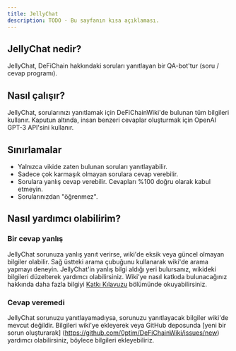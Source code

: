 ```yaml
---
title: JellyChat
description: TODO - Bu sayfanın kısa açıklaması.
---
```


## JellyChat nedir?

JellyChat, DeFiChain hakkındaki soruları yanıtlayan bir QA-bot'tur (soru / cevap programı).

## Nasıl çalışır?

JellyChat, sorularınızı yanıtlamak için DeFiChainWiki'de bulunan tüm bilgileri kullanır. Kaputun altında, insan benzeri cevaplar oluşturmak için OpenAI GPT-3 API'sini kullanır.

## Sınırlamalar

- Yalnızca vikide zaten bulunan soruları yanıtlayabilir.
- Sadece çok karmaşık olmayan sorulara cevap verebilir.
- Sorulara yanlış cevap verebilir. Cevapları %100 doğru olarak kabul etmeyin.
- Sorularınızdan "öğrenmez".

## Nasıl yardımcı olabilirim?

### Bir cevap yanlış

JellyChat sorunuza yanlış yanıt verirse, wiki'de eksik veya güncel olmayan bilgiler olabilir. Sağ üstteki arama çubuğunu kullanarak wiki'de arama yapmayı deneyin. JellyChat'in yanlış bilgi aldığı yeri bulursanız, wikideki bilgileri düzelterek yardımcı olabilirsiniz. Wiki'ye nasıl katkıda bulunacağınız hakkında daha fazla bilgiyi [Katkı Kılavuzu](./Contribute.md) bölümünde okuyabilirsiniz.

### Cevap veremedi

JellyChat sorunuzu yanıtlayamadıysa, sorunuzu yanıtlayacak bilgiler wiki'de mevcut değildir. Bilgileri wiki'ye ekleyerek veya GitHub deposunda [yeni bir sorun oluşturarak] (https://github.com/0ptim/DeFiChainWiki/issues/new) yardımcı olabilirsiniz, böylece bilgileri ekleyebiliriz.
